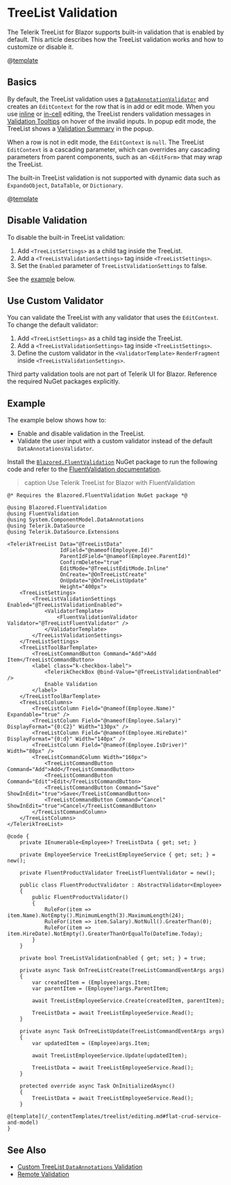 
# TreeList Validation

The Telerik TreeList for Blazor supports built-in validation that is enabled by default. This article describes how the TreeList validation works and how to customize or disable it.

@[template](/_contentTemplates/treelist/editing.md#overview-required)

## Basics

By default, the TreeList validation uses a [`DataAnnotationValidator`](https://learn.microsoft.com/en-us/dotnet/api/microsoft.aspnetcore.components.forms.dataannotationsvalidator) and creates an `EditContext` for the row that is in add or edit mode. When you use [inline](slug:treelist-editing-inline) or [in-cell](slug:treelist-editing-incell) editing, the TreeList renders validation messages in [Validation Tooltips](slug:validation-tools-tooltip) on hover of the invalid inputs. In popup edit mode, the TreeList shows a [Validation Summary](slug:validation-tools-summary) in the popup.

When a row is not in edit mode, the `EditContext` is `null`. The TreeList `EditContext` is a cascading parameter, which can overrides any cascading parameters from parent components, such as an `<EditForm>` that may wrap the TreeList.

The built-in TreeList validation is not supported with dynamic data such as `ExpandoObject`, `DataTable`, or `Dictionary`.

@[template](/_contentTemplates/common/form-validation.md#note-telerik-role-in-validation)

## Disable Validation

To disable the built-in TreeList validation:

1. Add `<TreeListSettings>` as a child tag inside the TreeList.
1. Add a `<TreeListValidationSettings>` tag inside `<TreeListSettings>`.
1. Set the `Enabled` parameter of `TreeListValidationSettings` to false.

See the [example](#example) below.

## Use Custom Validator

You can validate the TreeList with any validator that uses the `EditContext`. To change the default validator:

1. Add `<TreeListSettings>` as a child tag inside the TreeList.
1. Add a `<TreeListValidationSettings>` tag inside `<TreeListSettings>`.
1. Define the custom validator in the `<ValidatorTemplate>` `RenderFragment` inside `<TreeListValidationSettings>`.

Third party validation tools are not part of Telerik UI for Blazor. Reference the required NuGet packages explicitly.

## Example

The example below shows how to:

* Enable and disable validation in the TreeList.
* Validate the user input with a custom validator instead of the default `DataAnnotationsValidator`.

Install the [`Blazored.FluentValidation`](https://www.nuget.org/packages/Blazored.FluentValidation) NuGet package to run the following code and refer to the [FluentValidation documentation](https://docs.fluentvalidation.net/en/latest/built-in-validators.html).

>caption Use Telerik TreeList for Blazor with FluentValidation

````RAZOR.skip-repl
@* Requires the Blazored.FluentValidation NuGet package *@

@using Blazored.FluentValidation
@using FluentValidation
@using System.ComponentModel.DataAnnotations
@using Telerik.DataSource
@using Telerik.DataSource.Extensions

<TelerikTreeList Data="@TreeListData"
                 IdField="@nameof(Employee.Id)"
                 ParentIdField="@nameof(Employee.ParentId)"
                 ConfirmDelete="true"
                 EditMode="@TreeListEditMode.Inline"
                 OnCreate="@OnTreeListCreate"
                 OnUpdate="@OnTreeListUpdate"
                 Height="400px">
    <TreeListSettings>
        <TreeListValidationSettings Enabled="@TreeListValidationEnabled">
            <ValidatorTemplate>
                <FluentValidationValidator Validator="@TreeListFluentValidator" />
            </ValidatorTemplate>
        </TreeListValidationSettings>
    </TreeListSettings>
    <TreeListToolBarTemplate>
        <TreeListCommandButton Command="Add">Add Item</TreeListCommandButton>
        <label class="k-checkbox-label">
            <TelerikCheckBox @bind-Value="@TreeListValidationEnabled" />
            Enable Validation
        </label>
    </TreeListToolBarTemplate>
    <TreeListColumns>
        <TreeListColumn Field="@nameof(Employee.Name)" Expandable="true" />
        <TreeListColumn Field="@nameof(Employee.Salary)" DisplayFormat="{0:C2}" Width="130px" />
        <TreeListColumn Field="@nameof(Employee.HireDate)" DisplayFormat="{0:d}" Width="140px" />
        <TreeListColumn Field="@nameof(Employee.IsDriver)" Width="80px" />
        <TreeListCommandColumn Width="160px">
            <TreeListCommandButton Command="Add">Add</TreeListCommandButton>
            <TreeListCommandButton Command="Edit">Edit</TreeListCommandButton>
            <TreeListCommandButton Command="Save" ShowInEdit="true">Save</TreeListCommandButton>
            <TreeListCommandButton Command="Cancel" ShowInEdit="true">Cancel</TreeListCommandButton>
        </TreeListCommandColumn>
    </TreeListColumns>
</TelerikTreeList>

@code {
    private IEnumerable<Employee>? TreeListData { get; set; }

    private EmployeeService TreeListEmployeeService { get; set; } = new();

    private FluentProductValidator TreeListFluentValidator = new();

    public class FluentProductValidator : AbstractValidator<Employee>
    {
        public FluentProductValidator()
        {
            RuleFor(item => item.Name).NotEmpty().MinimumLength(3).MaximumLength(24);
            RuleFor(item => item.Salary).NotNull().GreaterThan(0);
            RuleFor(item => item.HireDate).NotEmpty().GreaterThanOrEqualTo(DateTime.Today);
        }
    }

    private bool TreeListValidationEnabled { get; set; } = true;

    private async Task OnTreeListCreate(TreeListCommandEventArgs args)
    {
        var createdItem = (Employee)args.Item;
        var parentItem = (Employee?)args.ParentItem;

        await TreeListEmployeeService.Create(createdItem, parentItem);

        TreeListData = await TreeListEmployeeService.Read();
    }

    private async Task OnTreeListUpdate(TreeListCommandEventArgs args)
    {
        var updatedItem = (Employee)args.Item;

        await TreeListEmployeeService.Update(updatedItem);

        TreeListData = await TreeListEmployeeService.Read();
    }

    protected override async Task OnInitializedAsync()
    {
        TreeListData = await TreeListEmployeeService.Read();
    }

@[template](/_contentTemplates/treelist/editing.md#flat-crud-service-and-model)
}
````

## See Also

* [Custom TreeList `DataAnnotations` Validation](slug:validation-kb-custom-dataannotations-validator)
* [Remote Validation](https://github.com/telerik/blazor-ui/tree/master/grid/remote-validation)
